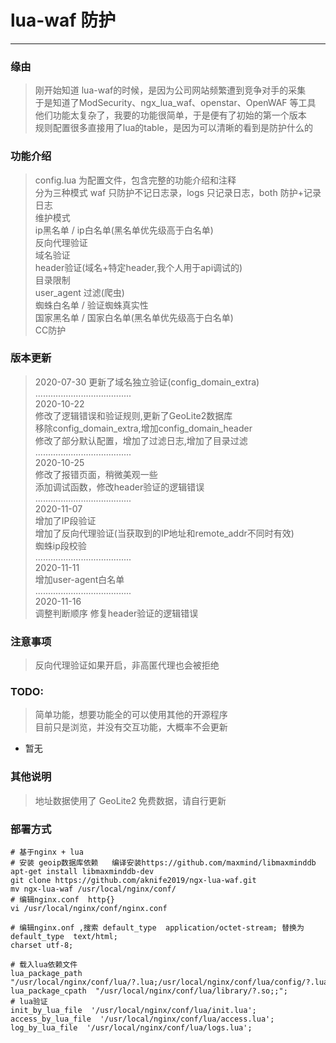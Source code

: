 # lua-waf 防护
***
### 缘由
> 刚开始知道 lua-waf的时候，是因为公司网站频繁遭到竞争对手的采集  
> 于是知道了ModSecurity、ngx_lua_waf、openstar、OpenWAF 等工具 
> 他们功能太复杂了，我要的功能很简单，于是便有了初始的第一个版本  
> 规则配置很多直接用了lua的table，是因为可以清晰的看到是防护什么的 

### 功能介绍
> config.lua 为配置文件，包含完整的功能介绍和注释  
> 分为三种模式 waf 只防护不记日志录，logs 只记录日志，both 防护+记录日志  
> 维护模式  
> ip黑名单 / ip白名单(黑名单优先级高于白名单)  
> 反向代理验证  
> 域名验证  
> header验证(域名+特定header,我个人用于api调试的)  
> 目录限制  
> user_agent 过滤(爬虫)  
> 蜘蛛白名单 / 验证蜘蛛真实性  
> 国家黑名单 / 国家白名单(黑名单优先级高于白名单)  
> CC防护  

### 版本更新 
> 2020-07-30 更新了域名独立验证(config_domain_extra)   
> ......................................  
> 2020-10-22  
> 修改了逻辑错误和验证规则,更新了GeoLite2数据库  
> 移除config_domain_extra,增加config_domain_header  
> 修改了部分默认配置，增加了过滤日志,增加了目录过滤  
> ......................................  
> 2020-10-25  
> 修改了报错页面，稍微美观一些  
> 添加调试函数，修改header验证的逻辑错误  
> ......................................  
> 2020-11-07  
> 增加了IP段验证  
> 增加了反向代理验证(当获取到的IP地址和remote_addr不同时有效)  
> 蜘蛛ip段校验  
> ......................................  
> 2020-11-11  
> 增加user-agent白名单  
> ......................................  
> 2020-11-16  
> 调整判断顺序
> 修复header验证的逻辑错误   

### 注意事项
> 反向代理验证如果开启，非高匿代理也会被拒绝

### TODO: 
> 简单功能，想要功能全的可以使用其他的开源程序  
> 目前只是浏览，并没有交互功能，大概率不会更新

+ 暂无


### 其他说明  
> 地址数据使用了 GeoLite2 免费数据，请自行更新  
  
### 部署方式  
``` shell
# 基于nginx + lua
# 安装 geoip数据库依赖   编译安装https://github.com/maxmind/libmaxminddb
apt-get install libmaxminddb-dev
git clone https://github.com/aknife2019/ngx-lua-waf.git
mv ngx-lua-waf /usr/local/nginx/conf/
# 编辑nginx.conf  http{}
vi /usr/local/nginx/conf/nginx.conf
```

``` nginx
# 编辑nginx.onf ,搜索 default_type  application/octet-stream; 替换为
default_type  text/html;
charset utf-8;
        
# 载入lua依赖文件
lua_package_path  "/usr/local/nginx/conf/lua/?.lua;/usr/local/nginx/conf/lua/config/?.lua;/usr/local/nginx/conf/lua/library/?.lua;;";
lua_package_cpath  "/usr/local/nginx/conf/lua/library/?.so;;";
# lua验证
init_by_lua_file  '/usr/local/nginx/conf/lua/init.lua';
access_by_lua_file  '/usr/local/nginx/conf/lua/access.lua';
log_by_lua_file  '/usr/local/nginx/conf/lua/logs.lua';
```
